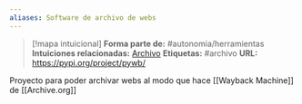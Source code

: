 ```yaml
---
aliases: Software de archivo de webs
--- 
```

> [!mapa intuicional]
> **Forma parte de:** #autonomia/herramientas 
> **Intuiciones relacionadas:** [Archivo](Archivo.md)
> **Etiquetas:** #archivo
> **URL:** https://pypi.org/project/pywb/

Proyecto para poder archivar webs al modo que hace [[Wayback Machine]] de [[Archive.org]]
